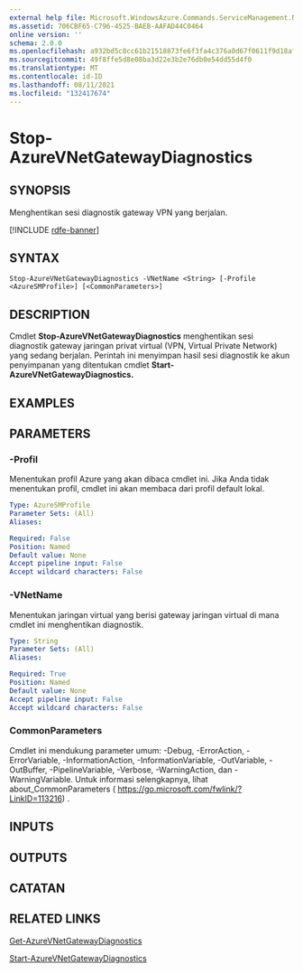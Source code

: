 ```yaml
---
external help file: Microsoft.WindowsAzure.Commands.ServiceManagement.Network.dll-Help.xml
ms.assetid: 706CBF65-C796-4525-BAEB-AAFAD44C0464
online version: ''
schema: 2.0.0
ms.openlocfilehash: a932bd5c8cc61b21518873fe6f3fa4c376a0d67f0611f9d18af8676af5d15683
ms.sourcegitcommit: 49f8ffe5d8e08ba3d22e3b2e76db0e54dd55d4f0
ms.translationtype: MT
ms.contentlocale: id-ID
ms.lasthandoff: 08/11/2021
ms.locfileid: "132417674"
---
```

# Stop-AzureVNetGatewayDiagnostics

## SYNOPSIS
Menghentikan sesi diagnostik gateway VPN yang berjalan.

[!INCLUDE [rdfe-banner](../../includes/rdfe-banner.md)]

## SYNTAX

```
Stop-AzureVNetGatewayDiagnostics -VNetName <String> [-Profile <AzureSMProfile>] [<CommonParameters>]
```

## DESCRIPTION
Cmdlet **Stop-AzureVNetGatewayDiagnostics** menghentikan sesi diagnostik gateway jaringan privat virtual (VPN, Virtual Private Network) yang sedang berjalan.
Perintah ini menyimpan hasil sesi diagnostik ke akun penyimpanan yang ditentukan cmdlet **Start-AzureVNetGatewayDiagnostics.**

## EXAMPLES

## PARAMETERS

### -Profil
Menentukan profil Azure yang akan dibaca cmdlet ini. Jika Anda tidak menentukan profil, cmdlet ini akan membaca dari profil default lokal.

```yaml
Type: AzureSMProfile
Parameter Sets: (All)
Aliases: 

Required: False
Position: Named
Default value: None
Accept pipeline input: False
Accept wildcard characters: False
```

### -VNetName
Menentukan jaringan virtual yang berisi gateway jaringan virtual di mana cmdlet ini menghentikan diagnostik.

```yaml
Type: String
Parameter Sets: (All)
Aliases: 

Required: True
Position: Named
Default value: None
Accept pipeline input: False
Accept wildcard characters: False
```

### CommonParameters
Cmdlet ini mendukung parameter umum: -Debug, -ErrorAction, -ErrorVariable, -InformationAction, -InformationVariable, -OutVariable, -OutBuffer, -PipelineVariable, -Verbose, -WarningAction, dan -WarningVariable. Untuk informasi selengkapnya, lihat about_CommonParameters ( https://go.microsoft.com/fwlink/?LinkID=113216) .

## INPUTS

## OUTPUTS

## CATATAN

## RELATED LINKS

[Get-AzureVNetGatewayDiagnostics](./Get-AzureVNetGatewayDiagnostics.md)

[Start-AzureVNetGatewayDiagnostics](./Start-AzureVNetGatewayDiagnostics.md)


